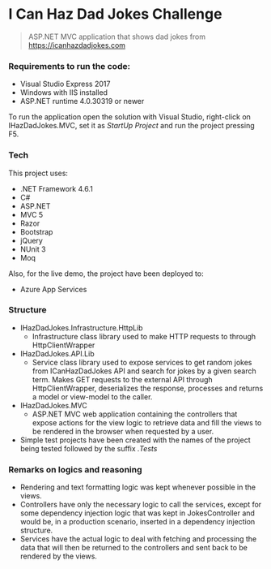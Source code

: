 # I Can Haz Dad Jokes Challenge

>ASP.NET MVC application that shows dad jokes from https://icanhazdadjokes.com
 
### Requirements to run the code:

  - Visual Studio Express 2017
  - Windows with IIS installed
  - ASP.NET runtime 4.0.30319 or newer
 
To run the application open the solution with Visual Studio, right-click on IHazDadJokes.MVC, set it as *StartUp Project* and run the project pressing F5.

### Tech

This project uses:

* .NET Framework 4.6.1
* C#
* ASP.NET
* MVC 5
* Razor
* Bootstrap
* jQuery
* NUnit 3
* Moq

Also, for the live demo, the project have been deployed to:

* Azure App Services

### Structure

- IHazDadJokes.Infrastructure.HttpLib
    - Infrastructure class library used to make HTTP requests to through HttpClientWrapper
- IHazDadJokes.API.Lib
    - Service class library used to expose services to get random jokes from ICanHazDadJokes API and search for jokes by a given search term. Makes GET requests to the external API through HttpClientWrapper, deserializes the response, processes and returns a model or view-model to the caller.
- IHazDadJokes.MVC
    - ASP.NET MVC web application containing the controllers that expose actions for the view logic to retrieve data and fill the views to be rendered in the browser when requested by a user.
- Simple test projects have been created with the names of the project being tested followed by the suffix *.Tests*

### Remarks on logics and reasoning
- Rendering and text formatting logic was kept whenever possible in the views. 
- Controllers have only the necessary logic to call the services, except for some dependency injection logic that was kept in JokesController and would be, in a production scenario, inserted in a dependency injection structure.
- Services have the actual logic to deal with fetching and processing the data that will then be returned to the controllers and sent back to be rendered by the views.
